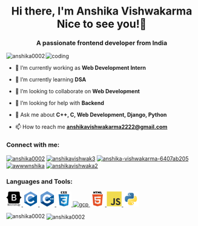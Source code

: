 <h1 align="center">Hi there, I'm Anshika Vishwakarma Nice to see you!👋</h1>
<h3 align="center">A passionate frontend developer from India</h3>
<img align="right" width="400" alt="coding" src="https://media.tenor.com/AlUkiGkR2j8AAAAM/new-game-ahagon-umiko-programming.gif">
<p align="left"> <img src="https://komarev.com/ghpvc/?username=anshika0002&label=Profile%20views&color=0e75b6&style=flat" alt="anshika0002" /> </p>

- 🔭 I’m currently working as **Web Development Intern**

- 🌱 I’m currently learning **DSA**

- 👯 I’m looking to collaborate on **Web Development**

- 🤝 I’m looking for help with **Backend**

- 💬 Ask me about **C++, C, Web Development, Django, Python**

- 📫 How to reach me **anshikavishwakarma2222@gmail.com**

<h3 align="left">Connect with me:</h3>
<p align="left">
  <a href="https://www.leetcode.com/anshika002" target="blank"><img align="center" src="https://raw.githubusercontent.com/rahuldkjain/github-profile-readme-generator/master/src/images/icons/Social/leet-code.svg" alt="anshika0002" height="30" width="40" /></a>
<a href="https://twitter.com/anshikavishwak3" target="blank"><img align="center" src="https://raw.githubusercontent.com/rahuldkjain/github-profile-readme-generator/master/src/images/icons/Social/twitter.svg" alt="anshikavishwak3" height="30" width="40" /></a>
<a href="https://linkedin.com/in/anshika-vishwakarma-6407ab205" target="blank"><img align="center" src="https://raw.githubusercontent.com/rahuldkjain/github-profile-readme-generator/master/src/images/icons/Social/linked-in-alt.svg" alt="anshika-vishwakarma-6407ab205" height="30" width="40" /></a>
<a href="https://instagram.com/awwwnshika" target="blank"><img align="center" src="https://raw.githubusercontent.com/rahuldkjain/github-profile-readme-generator/master/src/images/icons/Social/instagram.svg" alt="awwwnshika" height="30" width="40" /></a>
<a href="https://www.hackerrank.com/anshikavishwaka2" target="blank"><img align="center" src="https://raw.githubusercontent.com/rahuldkjain/github-profile-readme-generator/master/src/images/icons/Social/hackerrank.svg" alt="anshikavishwaka2" height="30" width="40" /></a>
</p>

<h3 align="left">Languages and Tools:</h3>
<p align="left"> <a href="https://getbootstrap.com" target="_blank" rel="noreferrer"> <img src="https://raw.githubusercontent.com/devicons/devicon/master/icons/bootstrap/bootstrap-plain-wordmark.svg" alt="bootstrap" width="40" height="40"/> </a> <a href="https://www.cprogramming.com/" target="_blank" rel="noreferrer"> <img src="https://raw.githubusercontent.com/devicons/devicon/master/icons/c/c-original.svg" alt="c" width="40" height="40"/> </a> <a href="https://www.w3schools.com/cpp/" target="_blank" rel="noreferrer"> <img src="https://raw.githubusercontent.com/devicons/devicon/master/icons/cplusplus/cplusplus-original.svg" alt="cplusplus" width="40" height="40"/> </a> <a href="https://www.w3schools.com/css/" target="_blank" rel="noreferrer"> <img src="https://raw.githubusercontent.com/devicons/devicon/master/icons/css3/css3-original-wordmark.svg" alt="css3" width="40" height="40"/> </a> <a href="https://cloud.google.com" target="_blank" rel="noreferrer"> <img src="https://www.vectorlogo.zone/logos/google_cloud/google_cloud-icon.svg" alt="gcp" width="40" height="40"/> </a> <a href="https://www.w3.org/html/" target="_blank" rel="noreferrer"> <img src="https://raw.githubusercontent.com/devicons/devicon/master/icons/html5/html5-original-wordmark.svg" alt="html5" width="40" height="40"/> </a> <a href="https://developer.mozilla.org/en-US/docs/Web/JavaScript" target="_blank" rel="noreferrer"> <img src="https://raw.githubusercontent.com/devicons/devicon/master/icons/javascript/javascript-original.svg" alt="javascript" width="40" height="40"/> </a>  <a href="https://www.python.org" target="_blank" rel="noreferrer"> <img src="https://raw.githubusercontent.com/devicons/devicon/master/icons/python/python-original.svg" alt="python" width="40" height="40"/> </a> </p>

<p><img align="left" src="https://github-readme-stats.vercel.app/api/top-langs?username=anshika0002&show_icons=true&locale=en&layout=compact" alt="anshika0002" /></p>

<p>&nbsp;<img align="center" src="https://github-readme-stats.vercel.app/api?username=anshika0002&show_icons=true&locale=en" alt="anshika0002" /></p>
